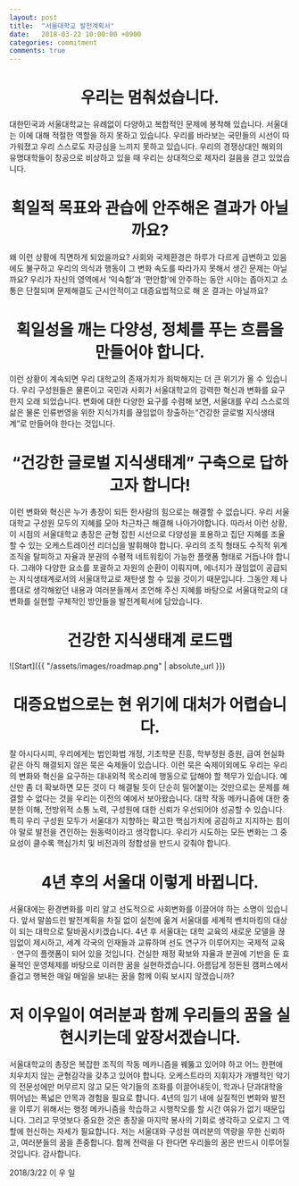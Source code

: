 ```yaml
---
layout: post
title:  "서울대학교 발전계획서"
date:   2018-03-22 10:00:00 +0900
categories: commitment
comments: true
---
```


# <center>우리는 멈춰섰습니다.</center>

대한민국과 서울대학교는 유례없이 다양하고 복합적인 문제에 봉착해 있습니다. 서울대는 이에 대해 적절한 역할을 하지 못하고 있습니다. 우리를 바라보는 국민들의 시선이 따가워졌고 우리 스스로도 자긍심을 느끼지 못하고 있습니다. 우리의 경쟁상대인 해외의 유명대학들이 창공으로 비상하고 있을 때 우리는 상대적으로 제자리 걸음을 걷고 있었습니다.

# <center>획일적 목표와 관습에 안주해온 결과가 아닐까요?</center>

왜 이런 상황에 직면하게 되었을까요? 사회와 국제환경은 하루가 다르게 급변하고 있음에도 불구하고 우리의 의식과 행동이 그 변화 속도를 따라가지 못해서 생긴 문제는 아닐까요? 우리가 자신의 영역에서 ‘익숙함’과 ‘편안함’에 안주하는 동안 시야는 좁아지고 소통은 단절되며 문제해결도 근시안적이고 대증요법적으로 해 온 결과는 아닐까요?

# <center>획일성을 깨는 다양성, 정체를 푸는 흐름을 만들어야 합니다.</center>

이런 상황이 계속되면 우리 대학교의 존재가치가 희박해지는 더 큰 위기가 올 수 있습니다. 우리 구성원들은 물론이고 국민과 사회가 서울대학교의 강력한 혁신과 변화를 요구한지 오래 되었습니다. 변화에 대한 다양한 요구를 수렴해 보면, 서울대를 우리 스스로의 삶은 물론 인류번영을 위한 지식가치를 끊임없이 창출하는“건강한 글로벌 지식생태계”로 만들어야 한다는 것입니다.

# <center>“건강한 글로벌 지식생태계” 구축으로 답하고자 합니다!</center>

이런 변화와 혁신은 누가 총장이 되든 한사람의 힘으로는 해결할 수 없습니다. 우리 서울대학교 구성원 모두의 지혜를 모아 차근차근 해결해 나아가야합니다. 따라서 이런 상황, 이 시점의 서울대학교 총장은 균형 잡힌 시선으로 다양성을 포용하고 집단 지혜를 조율할 수 있는 오케스트레이션 리더십을 발휘해야 합니다. 우리의 조직 형태도 수직적 위계 조직을 탈피하고 자율과 분권의 수평적 네트워킹이 가능한 플랫폼 형태로 거듭나야 합니다. 그래야 다양한 요소를 포괄하고 자원의 순환이 이뤄지며, 에너지가 끊임없이 공급되는 지식생태계로서의 서울대학교로 재탄생 할 수 있을 것이기 때문입니다. 그동안 제 나름대로 생각해왔던 내용과 여러분들께서 조언해 주신 지혜를 바탕으로 서울대학교의 대변화를 실현할 구체적인 방안들을 발전계획서에 담았습니다.

# <center>건강한 지식생태계 로드맵</center>
![Start]({{ "/assets/images/roadmap.png" | absolute_url }})

# <center>대증요법으로는 현 위기에 대처가 어렵습니다.</center>

잘 아시다시피, 우리에게는 법인화법 개정, 기초학문 진흥, 학부정원 증원, 급여 현실화 같은 아직 해결되지 않은 묵은 숙제들이 있습니다. 이런 묵은 숙제이외에도 우리는 우리의 변화와 혁신을 요구하는 대내외적 목소리에 행동으로 답해야 할 책무가 있습니다. 예산만 좀 더 확보하면 모든 것이 다 해결될 듯이 단순히 밀어붙이는 것만으로는 문제를 해결할 수 없다는 것을 우리는 이전의 예에서 보아왔습니다. 대학 작동 메카니즘에 대한 충분한 이해, 전방위적 소통 노력, 구성원에 대한 신뢰가 우선되어야 성공할 수 있습니다. 특히 우리 구성원 모두가 서울대가 지향하는 확고한 핵심가치에 공감하고 지지하는 힘이야 말로 발전을 견인하는 원동력이라고 생각합니다. 우리가 시도하는 모든 변화는 그 중요성이 클수록 핵심가치 및 비전과의 정합성을 반드시 갖춰야 합니다.

# <center>4년 후의 서울대 이렇게 바뀝니다.</center>

서울대에는 환경변화를 미리 알고 선도적으로 사회변화를 이끌어야 하는 소명이 있습니다. 앞서 말씀드린 발전계획을 차질 없이 실천에 옮겨 서울대를 세계적 벤치마킹의 대상이 되는 대학으로 탈바꿈시키겠습니다. 4년 후 서울대는 대학 교육의 새로운 모델을 끊임없이 제시하고, 세계 각국의 인재들과 교류하며 선도 연구가 이루어지는 국제적 교육ㆍ연구의 플랫폼이 되어 있을 것입니다. 건실한 재정 확보와 자율과 분권에 기반을 둔 효율적인 운영체제를 바탕으로 이러한 꿈을 실현하겠습니다. 아름답게 정돈된 캠퍼스에서 즐겁고 행복한 매일 매일을 보내는 꿈을 함께 이뤄 보시지 않겠습니까?

# <center>저 이우일이 여러분과 함께 우리들의 꿈을 실현시키는데 앞장서겠습니다.</center>

서울대학교의 총장은 복잡한 조직의 작동 메카니즘을 꿰뚫고 있어야 하고 어느 한편에 치우치지 않는 균형감각을 갖추고 있어야 합니다. 오케스트라의 지휘자가 개별적인 악기의 전문성에만 머무르지 않고 모든 악기들의 조화를 이끌어내듯이, 학과나 단과대학을 뛰어넘는 폭넓은 안목과 경험을 필요로 합니다. 4년의 임기 내에 실질적인 변화와 발전을 이루기 위해서는 행정 메카니즘을 학습하고 시행착오를 할 시간 여유가 없기 때문입니다. 그리고 무엇보다 중요한 것은 총장을 마지막 봉사의 기회로 생각하고 오로지 그 역할에 헌신하는 자세가 필요합니다. 저는 서울대와 구성원 여러분의 역량을 무한 신뢰하고, 여러분들의 꿈을 존중합니다. 함께 전력을 다 한다면 우리들의 꿈은 반드시 이루어질 것입니다. 감사합니다.

  2018/3/22  이  우  일   
